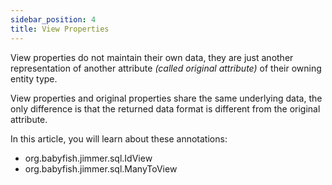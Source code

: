 ```yaml
---
sidebar_position: 4
title: View Properties
---
```


View properties do not maintain their own data, they are just another representation of another attribute *(called original attribute)* of their owning entity type.

View properties and original properties share the same underlying data, the only difference is that the returned data format is different from the original attribute.

In this article, you will learn about these annotations:

-   org.babyfish.jimmer.sql.IdView
-   org.babyfish.jimmer.sql.ManyToView